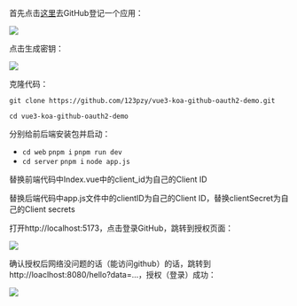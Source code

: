 首先点击[这里](https://github.com/settings/applications/new)去GitHub登记一个应用：

![](http://panpan.dapanna.cn//image-20240422120045745.png)

点击生成密钥：

![](http://panpan.dapanna.cn//image-20240422120339891.png)

克隆代码：

`git clone https://github.com/123pzy/vue3-koa-github-oauth2-demo.git`

`cd vue3-koa-github-oauth2-demo`

分别给前后端安装包并启动：

- `cd web`  `pnpm i`  `pnpm run dev`
- `cd server`   `pnpm i`    `node app.js`

替换前端代码中Index.vue中的client_id为自己的Client ID

替换后端代码中app.js文件中的clientID为自己的Client ID，替换clientSecret为自己的Client secrets

打开http://localhost:5173，点击登录GitHub，跳转到授权页面：

![](http://panpan.dapanna.cn//image-20240422120732999.png)

确认授权后网络没问题的话（能访问github）的话，跳转到http://loaclhost:8080/hello?data=...，授权（登录）成功：

![](http://panpan.dapanna.cn//image-20240422121236465.png)